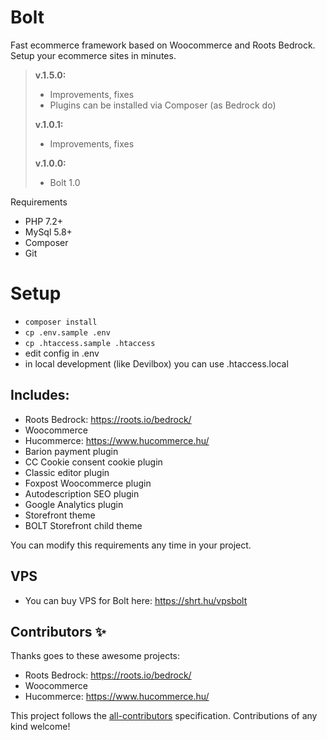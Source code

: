 # Bolt
Fast ecommerce framework based on Woocommerce and Roots Bedrock. Setup your ecommerce sites in minutes.
> **v.1.5.0:**
>
> - Improvements, fixes
> - Plugins can be installed via Composer (as Bedrock do)
>
> **v.1.0.1:**
>
> - Improvements, fixes
>
> **v.1.0.0:**
>
> - Bolt 1.0

Requirements
- PHP 7.2+
- MySql 5.8+
- Composer
- Git

# Setup
-  ```composer install```
-  ```cp .env.sample .env```
-  ```cp .htaccess.sample .htaccess```
- edit config in .env
- in local development (like Devilbox) you can use .htaccess.local

## Includes:
- Roots Bedrock: https://roots.io/bedrock/
- Woocommerce
- Hucommerce: https://www.hucommerce.hu/
- Barion payment plugin
- CC Cookie consent cookie plugin
- Classic editor plugin
- Foxpost Woocommerce plugin
- Autodescription SEO plugin
- Google Analytics plugin
- Storefront theme
- BOLT Storefront child theme

You can modify this requirements any time in your project.

## VPS
- You can buy VPS for Bolt here: https://shrt.hu/vpsbolt

## Contributors ✨
Thanks goes to these awesome projects:
- Roots Bedrock: https://roots.io/bedrock/
- Woocommerce
- Hucommerce: https://www.hucommerce.hu/

This project follows the [all-contributors](https://github.com/all-contributors/all-contributors) specification. Contributions of any kind welcome!

  
